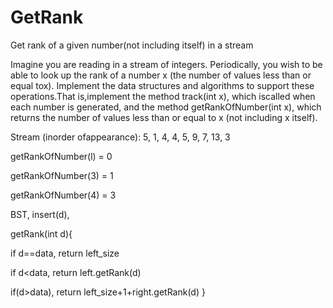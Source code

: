 # GetRank
Get rank of a given number(not including itself) in a stream

Imagine you are reading in a stream of integers. Periodically, you wish to be able to look up the rank of a number x (the number of values less than or equal tox). Implement the data structures and algorithms to support these operations.That is,implement the method track(int x), which iscalled when each number is generated, and the method getRankOfNumber(int x), which returns the number of values less than or equal to x (not including x itself).

Stream (inorder ofappearance): 5, 1, 4, 4, 5, 9, 7, 13, 3

getRankOfNumber(l) = 0 

getRankOfNumber(3) = 1 

getRankOfNumber(4) = 3

BST, insert(d), 

getRank(int d){

   if d==data, return left_size
   
   if d<data, return left.getRank(d)
   
   if(d>data), return left_size+1+right.getRank(d)
}
